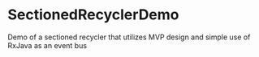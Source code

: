 # SectionedRecyclerDemo
Demo of a sectioned recycler that utilizes MVP design and simple use of RxJava as an event bus
